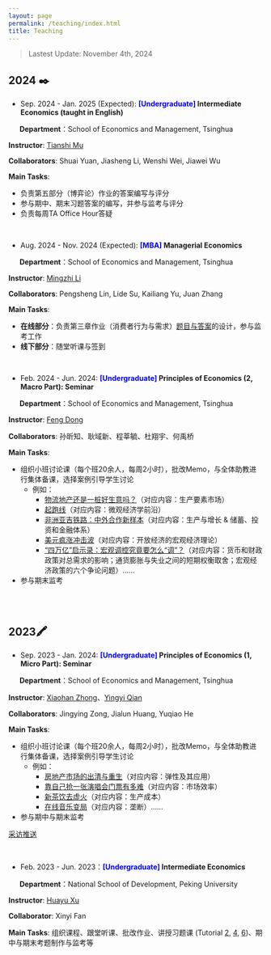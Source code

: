 ```yaml
---
layout: page
permalink: /teaching/index.html
title: Teaching
---
```

> Lastest Update:  November 4th, 2024

<!--   [中文版本 (Chinese Version)](https://charlie-pku.github.io/file/awards-zh/) -->

## **2024** ✒️



- Sep. 2024 - Jan. 2025 (Expected): **<font color='blue'>[Undergraduate] </font> Intermediate Economics (taught in English)**

&#8194; &#8194; **Department**：School of Economics and Management, Tsinghua

**Instructor**: [Tianshi Mu](https://tianshimu.netlify.app/)

**Collaborators**: Shuai Yuan, Jiasheng Li, Wenshi Wei, Jiawei Wu

**Main Tasks**:

- 负责第五部分（博弈论）作业的答案编写与评分
- 参与期中、期末习题答案的编写，并参与监考与评分
- 负责每周TA Office Hour答疑

<br>

- Aug. 2024 - Nov. 2024 (Expected): **<font color='blue'>[MBA] </font> Managerial Economics**

&#8194; &#8194; **Department**：School of Economics and Management, Tsinghua

**Instructor**: [Mingzhi Li](https://www.sem.tsinghua.edu.cn/en/info/1215/7137.htm)

**Collaborators**: Pengsheng Lin, Lide Su, Kailiang Yu, Juan Zhang

**Main Tasks**:

- **在线部分**：负责第三章作业（消费者行为与需求）[题目与答案](https://charlie-pku.github.io/file/2024/managerial_2024.pdf)的设计，参与监考工作
- **线下部分**：随堂听课与签到

<br>

- Feb. 2024 - Jun. 2024: **<font color='blue'>[Undergraduate] </font> Principles of Economics (2, Macro Part): Seminar**

&#8194; &#8194; **Department**：School of Economics and Management, Tsinghua

**Instructor**: [Feng Dong](https://fengdongecon.weebly.com/)

**Collaborators**: 孙昕知、耿域新、程莘毓、杜翔宇、何禹桥

**Main Tasks**:

- 组织小班讨论课（每个班20余人，每周2小时），批改Memo，与全体助教进行集体备课，选择案例引导学生讨论
  - 例如：
    - [物流地产还是一桩好生意吗？](https://charlie-pku.github.io/file/2024/discussion_logistics_2024.pdf)（对应内容：生产要素市场）
    - [起跑线](https://charlie-pku.github.io/file/2024/discussion_RCT_2024.pdf)（对应内容：微观经济学前沿）
    - [非洲亚吉铁路：中外合作新样本](https://charlie-pku.github.io/file/2024/discussion_rail_2024.pdf)（对应内容：生产与增长 & 储蓄、投资和金融体系）
    - [美元疯涨冲击波](https://charlie-pku.github.io/file/2024/discussion_dollar_2024.pdf)（对应内容：开放经济的宏观经济理论）
    - [“四万亿”启示录：宏观调控究竟要怎么“调”？](https://charlie-pku.github.io/file/2024/discussion_four_trillion_2024.pdf)（对应内容：货币和财政政策对总需求的影响；通货膨胀与失业之间的短期权衡取舍；宏观经济政策的六个争论问题）……
- 参与期末监考

<br>

<br>

## **2023**🖍️

- Sep. 2023 - Jan. 2024: **<font color='blue'>[Undergraduate] </font> Principles of Economics (1, Micro Part): Seminar**

&#8194; &#8194; **Department**：School of Economics and Management, Tsinghua

**Instructor**: [Xiaohan Zhong](https://www.sem.tsinghua.edu.cn/info/1206/31922.htm)、[Yingyi Qian](https://www.sem.tsinghua.edu.cn/info/1206/31907.htm)

**Collaborators**: Jingying Zong, Jialun Huang, Yuqiao He

**Main Tasks**:

- 组织小班讨论课（每个班20余人，每周2小时），批改Memo，与全体助教进行集体备课，选择案例引导学生讨论
  - 例如：
    - [房地产市场的出清与重生](https://charlie-pku.github.io/file/2023/discussion_house_2023.pdf)（对应内容：弹性及其应用）
    - [靠自己抢一张演唱会门票有多难](https://charlie-pku.github.io/file/2023/discussion_monger_2023.pdf)（对应内容：市场效率）
    - [新茶饮去虚火](https://charlie-pku.github.io/file/2023/discussion_milktea_2023.pdf)（对应内容：生产成本）
    - [在线音乐变局](https://charlie-pku.github.io/file/2023/discussion_music_2023.pdf)（对应内容：垄断）……
- 参与期中与期末监考

[采访推送](https://mp.weixin.qq.com/s/mHbSoyQ9NqxKwGm_-If5rw)

<br>


- Feb. 2023 - Jun. 2023：**<font color='blue'>[Undergraduate] </font> Intermediate Economics**

&#8194; &#8194; **Department**：National School of Development, Peking University

**Instructor**: [Huayu Xu](https://sites.google.com/umich.edu/huayu)

**Collaborator**: Xinyi Fan

**Main Tasks**: 组织课程、跟堂听课、批改作业、讲授习题课 (Tutorial [2](https://charlie-pku.github.io/file/2023/tutorial_2_2023.pdf), [4](https://charlie-pku.github.io/file/2023/tutorial_4_2023.pdf), [6](https://charlie-pku.github.io/file/2023/tutorial_6_2023.pdf))、期中与期末考题制作与监考等